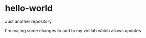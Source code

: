 # hello-world
Just another repository

I'm ma,ing some changes to add to my virl lab which allows updates
